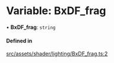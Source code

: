 # Variable: BxDF\_frag

• **BxDF\_frag**: `string`

#### Defined in

[src/assets/shader/lighting/BxDF_frag.ts:2](https://github.com/Orillusion/orillusion/blob/main/src/assets/shader/lighting/BxDF_frag.ts#L2)

